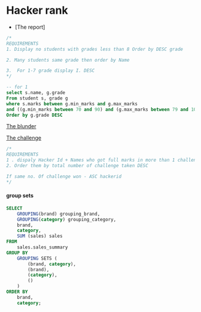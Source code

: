 # Hacker rank 

- [The report]

```sql
/*
REQUIREMENTS
1. Display no students with grades less than 8 Order by DESC grade

2. Many students same grade then order by Name

3.  For 1-7 grade display I. DESC
*/

-- for 1 
select s.name, g.grade 
From student s, grade g
where s.marks between g.min_marks and g.max_marks
and ((g.min_marks between 70 and 90) and (g.max_marks between 79 and 100))
Order by g.grade DESC

```

[The blunder](https://www.hackerrank.com/challenges/the-blunder/problem)


[The challenge](https://www.hackerrank.com/challenges/full-score/problem)
```sql
/*
REQUIREMENTS 
1 . dispaly Hacker Id + Names who got full marks in more than 1 challenge
2. Order them by total number of challenge taken DESC

If same no. Of challenge won - ASC hackerid
*/

```


#### group sets

```sql
SELECT
    GROUPING(brand) grouping_brand,
    GROUPING(category) grouping_category,
    brand,
    category,
    SUM (sales) sales
FROM
    sales.sales_summary
GROUP BY
    GROUPING SETS (
        (brand, category),
        (brand),
        (category),
        ()
    )
ORDER BY
    brand,
    category;
```
